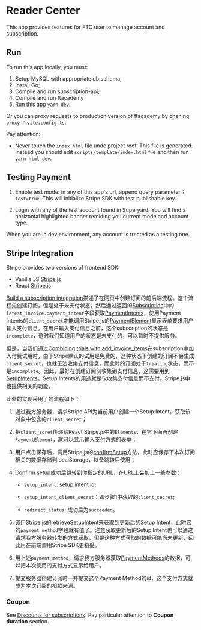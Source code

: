 # Reader Center

This app provides features for FTC user to manage account and subscription.

## Run

To run this app locally, you must:

1. Setup MySQL with appropriate db schema;
2. Install Go;
3. Compile and run subscription-api;
4. Compile and run ftacademy
5. Run this app `yarn dev`.

Or you can proxy requests to production version of ftacademy by chaning `proxy` in `vite.config.ts`.

Pay attention:

* Never touch the `index.html` file unde project root. This file is generated. Instead you should edit `scripts/template/index.html` file and then run `yarn html-dev`.

## Testing Payment

1. Enable test mode: in any of this app's url, append query parameter `?test=true`. This will initialize Stripe SDK with test publishable key.

2. Login with any of the test account found in Superyard. You will find a horizontal highlighted banner remiding you current mode and account type.

When you are in dev environment, any account is treated as a testing one.

## Stripe Integration

Stripe provides two versions of frontend SDK:

* Vanilla JS [Stripe.js](https://stripe.com/docs/js)
* React [Stripe.js](https://stripe.com/docs/stripe-js/react)

[Build a subscription integration](https://stripe.com/docs/billing/subscriptions/build-subscription)描述了在网页中创建订阅的前后端流程。这个流程先创建订阅，但是处于未支付状态，然后通过返回的[Subscription](https://stripe.com/docs/api/subscriptions/object)中的`latest_invoice.payment_intent`字段获取[PaymentIntents](https://stripe.com/docs/api/payment_intents/object)，使用Payment Intents的`client_secret`才能调用Stripe.js的[PaymentElement](https://stripe.com/docs/js/element/payment_element)显示表单要求用户输入支付信息。在用户输入支付信息之前，这个subscription的状态是`incomplete`，这时我们知道用户的状态是未支付的，可以暂时不提供服务。

但是，当我们通过[Combining trials with add_invoice_items](https://stripe.com/docs/billing/subscriptions/trials#combine-trial-add-invoice-items)在subscription中加入付费试用时，由于Stripe默认的试用是免费的，这种状态下创建的订阅不会生成`client_secret`，也就无法收集支付信息，而此时的订阅处于`trialing`状态，而不是`incomplete`。因此，最好在创建订阅前收集到支付信息，这需要用到[SetupIntents](https://stripe.com/docs/api/setup_intents)。Setup Intents的用途就是仅收集支付信息而不支付。Stripe.js中也提供相关的功能。

此处的实现采用了的流程如下：

1. 通过我方服务器，请求Stripe API为当前用户创建一个Setup Intent，获取该对象中包含的`client_secret`；

2. 把`client_scret`传递给React Stripe.js中的`Elements`，在它下面再创建`PaymentElement`，就可以显示输入支付方式的表单；

3. 用户点击保存后，调用Stripe.js的[confirmSetup](https://stripe.com/docs/js/setup_intents/confirm_setup)方法，此时应保存下本次订阅相关的数据存储到localStorage，以备跳转后使用；

4. Confirm setup成功后跳转到你指定的URL，在URL上会加上一些参数：

    * `setup_intent`: setup intent id;

    * `setup_intent_client_secret`：即步骤1中获取的`client_secret`;

    * `redirect_status`: 成功后为`succeeded`。

5. 调用Stripe.js的[retrieveSetupIntent](https://stripe.com/docs/js/setup_intents/retrieve_setup_intent)来获取到更新后的Setup Intent，此时它的`payment_method`字段就有值了。注意获取更新后的Setup Intent也可以通过请求我方服务器转发的方式获取，但是这种方式获取的数据可能尚未更新，因此用在前端调用Stripe SDK更稳妥。

6. 用上述`payment_method`，请求我方服务器获取[PaymentMethods](https://stripe.com/docs/api/payment_methods)的数据，可以把本次使用的支付方式显示给用户。

7. 提交服务器创建订阅时一并提交这个Payment Method的id，这个支付方式就成为本次订阅的扣款来源。

### Coupon

See [Discounts for subscriptions](https://stripe.com/docs/billing/subscriptions/coupons). Pay particular attention to **Coupon duration** section.
